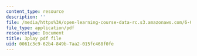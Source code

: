 ```yaml
---
content_type: resource
description: ''
file: /media/https%3A/open-learning-course-data-rc.s3.amazonaws.com/6-042j-mathematics-for-computer-science-spring-2015/0061c3c962b4849b7aa2015fc468f0fe_CAKSh3M0y8k.pdf
file_type: application/pdf
resourcetype: Document
title: 3play pdf file
uid: 0061c3c9-62b4-849b-7aa2-015fc468f0fe
---
```

